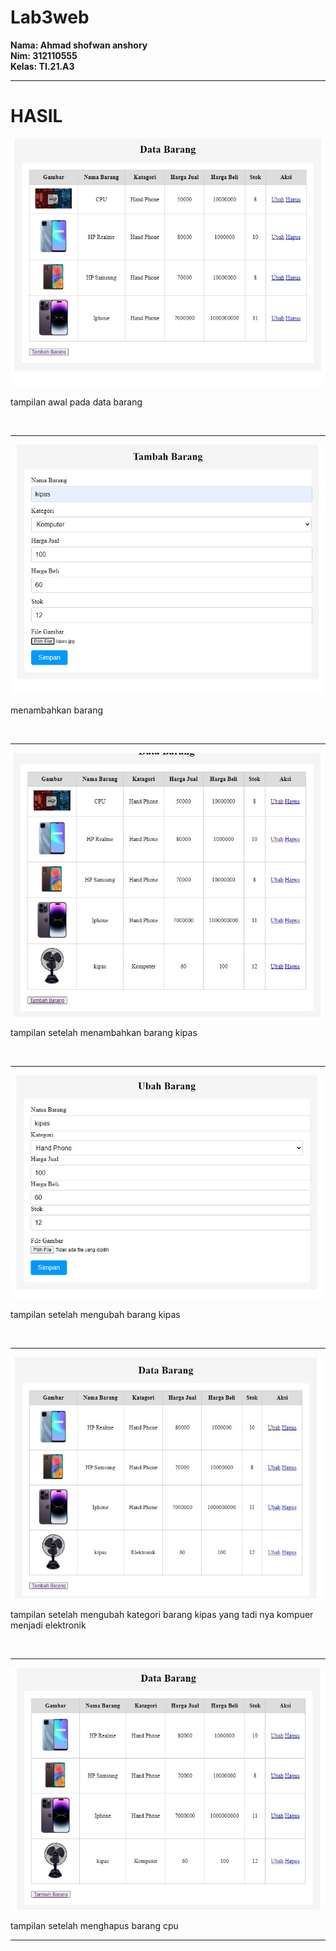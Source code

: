 # Lab3web
**Nama: Ahmad shofwan anshory**
<br>
**Nim: 312110555**
<br>
**Kelas: TI.21.A3**
<br>
<hr>
<h1>HASIL</h1>
<img src="/ss/index.jpg">
<p>tampilan awal pada data barang</p>
<br>
<hr>
<img src="/ss/tambah.jpg">
<p>menambahkan barang</p>
<br>
<hr>
<img src="/ss/ubah1.jpg">
<p>tampilan setelah menambahkan barang kipas</p>
<br>
<hr>
<img src="/ss/ubah.jpg">
<p>tampilan setelah mengubah barang kipas</p>
<br>
<hr>
<img src="/ss/ubah3.jpg">
<p>tampilan setelah mengubah kategori barang kipas yang tadi nya kompuer menjadi elektronik</p>
<br>
<hr>
<img src="/ss/hapus.jpg">
<p>tampilan setelah menghapus barang cpu</p>
<hr>

